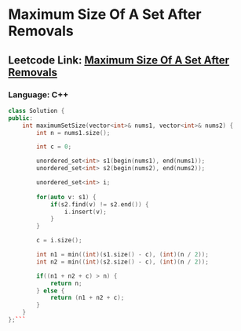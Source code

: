 # Maximum Size Of A Set After Removals

## Leetcode Link: [Maximum Size Of A Set After Removals](https://leetcode.com/problems/maximum-size-of-a-set-after-removals/)
### Language: C++

```cpp
class Solution {
public:
    int maximumSetSize(vector<int>& nums1, vector<int>& nums2) {
        int n = nums1.size();

        int c = 0;

        unordered_set<int> s1(begin(nums1), end(nums1));
        unordered_set<int> s2(begin(nums2), end(nums2));

        unordered_set<int> i;
        
        for(auto v: s1) {
            if(s2.find(v) != s2.end()) {
                i.insert(v);
            }
        }

        c = i.size();

        int n1 = min((int)(s1.size() - c), (int)(n / 2));
        int n2 = min((int)(s2.size() - c), (int)(n / 2));

        if((n1 + n2 + c) > n) {
            return n;
        } else {
            return (n1 + n2 + c);
        }
    }
};```



